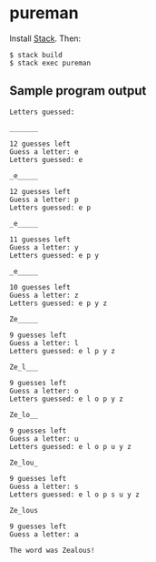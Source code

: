 # pureman

Install [Stack](https://docs.haskellstack.org/en/stable/README/). Then:

```
$ stack build
$ stack exec pureman
```

## Sample program output

```
Letters guessed:

_______

12 guesses left
Guess a letter: e
Letters guessed: e

_e_____

12 guesses left
Guess a letter: p
Letters guessed: e p

_e_____

11 guesses left
Guess a letter: y
Letters guessed: e p y

_e_____

10 guesses left
Guess a letter: z
Letters guessed: e p y z

Ze_____

9 guesses left
Guess a letter: l
Letters guessed: e l p y z

Ze_l___

9 guesses left
Guess a letter: o
Letters guessed: e l o p y z

Ze_lo__

9 guesses left
Guess a letter: u
Letters guessed: e l o p u y z

Ze_lou_

9 guesses left
Guess a letter: s
Letters guessed: e l o p s u y z

Ze_lous

9 guesses left
Guess a letter: a

The word was Zealous!
```
